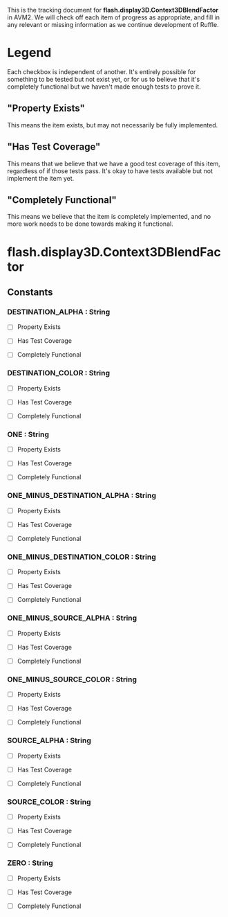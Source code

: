 This is the tracking document for **flash.display3D.Context3DBlendFactor** in AVM2. We will check off each item of progress as appropriate, and fill in any relevant or missing information as we continue development of Ruffle.
# Legend

Each checkbox is independent of another. It's entirely possible for something to be tested but not exist yet, or for us to believe that it's completely functional but we haven't made enough tests to prove it.
## "Property Exists"

This means the item exists, but may not necessarily be fully implemented.
## "Has Test Coverage"

This means that we believe that we have a good test coverage of this item, regardless of if those tests pass. It's okay to have tests available but not implement the item yet.
## "Completely Functional"

This means we believe that the item is completely implemented, and no more work needs to be done towards making it functional.
# flash.display3D.Context3DBlendFactor
## Constants
### DESTINATION_ALPHA : String

* [ ] Property Exists

* [ ] Has Test Coverage

* [ ] Completely Functional


### DESTINATION_COLOR : String

* [ ] Property Exists

* [ ] Has Test Coverage

* [ ] Completely Functional


### ONE : String

* [ ] Property Exists

* [ ] Has Test Coverage

* [ ] Completely Functional


### ONE_MINUS_DESTINATION_ALPHA : String

* [ ] Property Exists

* [ ] Has Test Coverage

* [ ] Completely Functional


### ONE_MINUS_DESTINATION_COLOR : String

* [ ] Property Exists

* [ ] Has Test Coverage

* [ ] Completely Functional


### ONE_MINUS_SOURCE_ALPHA : String

* [ ] Property Exists

* [ ] Has Test Coverage

* [ ] Completely Functional


### ONE_MINUS_SOURCE_COLOR : String

* [ ] Property Exists

* [ ] Has Test Coverage

* [ ] Completely Functional


### SOURCE_ALPHA : String

* [ ] Property Exists

* [ ] Has Test Coverage

* [ ] Completely Functional


### SOURCE_COLOR : String

* [ ] Property Exists

* [ ] Has Test Coverage

* [ ] Completely Functional


### ZERO : String

* [ ] Property Exists

* [ ] Has Test Coverage

* [ ] Completely Functional